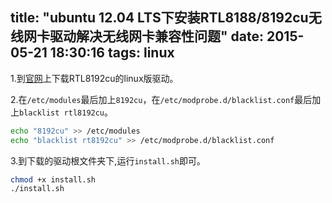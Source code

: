 title: "ubuntu 12.04 LTS下安装RTL8188/8192cu无线网卡驱动解决无线网卡兼容性问题"
date: 2015-05-21 18:30:16
tags: linux 
---


1.到[官网](http://www.realtek.com.tw/downloads/downloadsView.aspx?Langid=1&PFid=48&Level=5&Conn=4&ProdID=277&DownTypeID=3&GetDown=false&Downloads=true)上下载RTL8192cu的linux版驱动。

2.在`/etc/modules`最后加上`8192cu`，在`/etc/modprobe.d/blacklist.conf`最后加上`blacklist rtl8192cu`。

```bash
echo "8192cu" >> /etc/modules
echo "blacklist rt8192cu" >> /etc/modprobe.d/blacklist.conf
```

3.到下载的驱动根文件夹下,运行`install.sh`即可。

```bash
chmod +x install.sh
./install.sh
```
